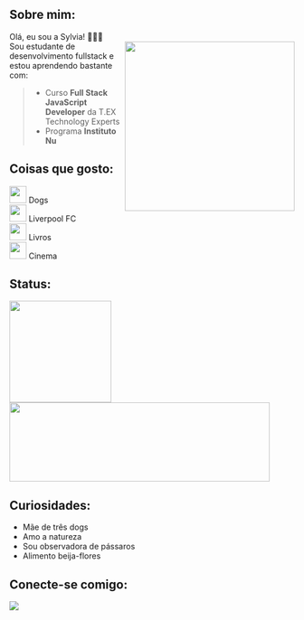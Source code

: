 ## Sobre mim:
Olá, eu sou a Sylvia! 👩🏽‍🦱 </br>
<img align="right" src = "https://user-images.githubusercontent.com/104994331/188507002-f1aaf04d-305d-4448-8d35-fc02b9bb49af.jpg" width="300">
Sou estudante de desenvolvimento fullstack e estou aprendendo bastante com:
>- Curso **Full Stack JavaScript Developer** da T.EX Technology Experts
>- Programa **Instituto Nu**


## Coisas que gosto:
<p align="left">
<img height= "30" src = "https://user-images.githubusercontent.com/104994331/188506160-9d8ad6d1-aad1-4c7d-aa60-336ade0c7819.png"> Dogs </br>
<img height= "30" src = "https://user-images.githubusercontent.com/104994331/188504057-6acba2b0-badb-47f2-b617-e61fa2d8e1e0.png"> Liverpool FC </br>
<img height= "30" src = "https://user-images.githubusercontent.com/104994331/188505435-88568807-4e7d-449c-9781-2bbc4c08618b.png"> Livros </br>
<img height= "30" src = "https://user-images.githubusercontent.com/104994331/188505618-a6b22a65-d579-4f6b-84b9-ca0f950c3cfa.png"> Cinema </br>
</p>

## Status:
<div align="left">
  <a href="https://github.com/sylviaxavier">
  <img height="180em" src="https://github-readme-stats.vercel.app/api?username=sylviaxavier&show_icons=false&theme=dracula&include_all_commits=true&count_private=true"/>
  </a>
  <a>
  <img height="140em" width="460px" src="https://github-readme-stats.vercel.app/api/top-langs/?username=sylviaxavier&layout=compact&langs_count=7&theme=dracula"/>
  </a>
</div>

## Curiosidades:
- Mãe de três dogs 
- Amo a natureza 
- Sou observadora de pássaros
- Alimento beija-flores
 
## Conecte-se comigo:
<div> 
  <a href="https://www.linkedin.com/in/sylvialeticiaxavier" target="_blank"><img src="https://img.shields.io/badge/-LinkedIn-%230077B5?style=for-the-badge&logo=linkedin&logoColor=white" target="_blank"></a> 
</div>
